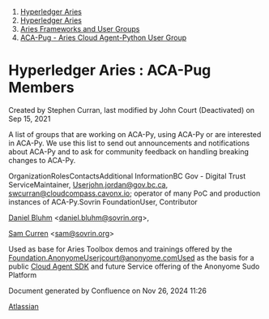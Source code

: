 1. [Hyperledger Aries](index.html)
2. [Hyperledger Aries](Hyperledger-Aries_18481154.html)
3. [Aries Frameworks and User Groups](Aries-Frameworks-and-User-Groups_18481290.html)
4. [ACA-Pug - Aries Cloud Agent-Python User Group](ACA-Pug---Aries-Cloud-Agent-Python-User-Group_18484248.html)

# Hyperledger Aries : ACA-Pug Members

Created by Stephen Curran, last modified by John Court (Deactivated) on Sep 15, 2021

A list of groups that are working on ACA-Py, using ACA-Py or are interested in ACA-Py. We use this list to send out announcements and notifications about ACA-Py and to ask for community feedback on handling breaking changes to ACA-Py.

OrganizationRolesContactsAdditional InformationBC Gov - Digital Trust ServiceMaintainer, Userjohn.jordan@gov.bc.ca,  
swcurran@cloudcompass.ca[vonx.io](https://vonx.io); operator of many PoC and production instances of ACA-Py.Sovrin FoundationUser, Contributor

[Daniel Bluhm](https://lf-hyperledger.atlassian.net/wiki/people/712020:c322d585-d6d2-4479-a990-b91fac45db1c?ref=confluence) &lt;daniel.bluhm@sovrin.org&gt;,

[Sam Curren](https://lf-hyperledger.atlassian.net/wiki/people/557058:1ed5fd92-7e42-4cab-87b1-688e48bc02c2?ref=confluence) &lt;sam@sovrin.org&gt;

Used as base for Aries Toolbox demos and trainings offered by the Foundation.AnonyomeUserjcourt@anonyome.comUsed as the basis for a public [Cloud Agent SDK](https://www.npmjs.com/package/@sudoplatform-labs/sudo-di-cloud-agent) and future Service offering of the Anonyome Sudo Platform

Document generated by Confluence on Nov 26, 2024 11:26

[Atlassian](http://www.atlassian.com/)
